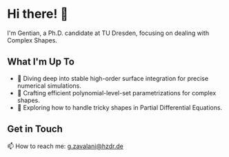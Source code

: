 # Hi there! 👋

I'm Gentian, a Ph.D. candidate at TU Dresden, focusing on dealing with Complex Shapes.

## What I'm Up To

- 🔭 Diving deep into stable high-order surface integration for precise numerical simulations.
- 🔭 Crafting efficient polynomial-level-set parametrizations for complex shapes.
- 🔭 Exploring how to handle tricky shapes in Partial Differential Equations.

## Get in Touch

📫 How to reach me: g.zavalani@hzdr.de
